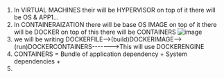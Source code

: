 1) In VIRTUAL MACHINES their will be HYPERVISOR on top of it there will be OS & APP1...
2) In CONTAINERAIZATION there will be base OS IMAGE on top of it there will be DOCKER on top of this there will be CONTAINERS
   ![image](https://github.com/user-attachments/assets/6b84c1a4-3bbb-4c27-a9e5-4c3fca2b585e)
3) we will be writing DOCKERFILE-->(build)DOCKERIMAGE-->(run)DOCKERCONTAINERS------->This will use DOCKERENGINE
4)  CONTAINERS = Bundle of application dependency + System dependencies +
5)  
